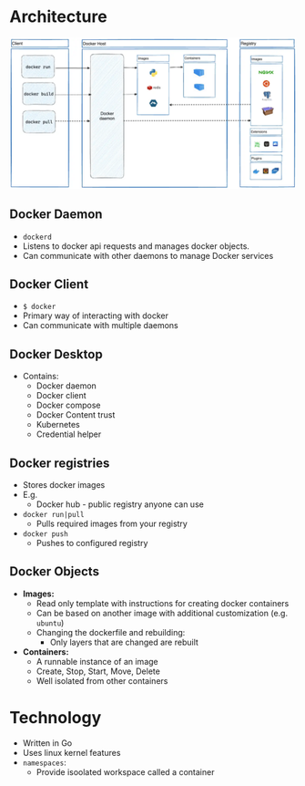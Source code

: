 # Architecture
![Docker Architecture](./assets/docker-architecture.webp "Docker Architecture")

## Docker Daemon
- `dockerd`
- Listens to docker api requests and manages docker objects.
- Can communicate with other daemons to manage Docker services

## Docker Client
- `$ docker`
- Primary way of interacting with docker
- Can communicate with multiple daemons

## Docker Desktop
- Contains:
  - Docker daemon
  - Docker client
  - Docker compose 
  - Docker Content trust
  - Kubernetes
  - Credential helper

## Docker registries
- Stores docker images
- E.g.
  - Docker hub - public registry anyone can use
- `docker run|pull`
  - Pulls required images from your registry
- `docker push` 
  - Pushes to configured registry

## Docker Objects
- **Images:**
  - Read only template with instructions for creating docker containers
  - Can be based on another image with additional customization (e.g. `ubuntu`)
  - Changing the dockerfile and rebuilding:
    - Only layers that are changed are rebuilt
- **Containers:**
  - A runnable instance of an image
  - Create, Stop, Start, Move, Delete
  - Well isolated from other containers 

# Technology
- Written in Go
- Uses linux kernel features 
- `namespaces`:
  - Provide isoolated workspace called a container